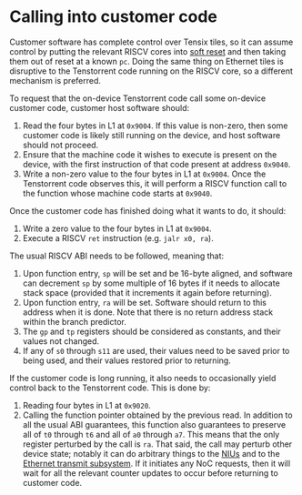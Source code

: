 # Calling into customer code

Customer software has complete control over Tensix tiles, so it can assume control by putting the relevant RISCV cores into [soft reset](../../TensixTile/SoftReset.md#riscv-soft-reset) and then taking them out of reset at a known `pc`. Doing the same thing on Ethernet tiles is disruptive to the Tenstorrent code running on the RISCV core, so a different mechanism is preferred.

To request that the on-device Tenstorrent code call some on-device customer code, customer host software should:
1. Read the four bytes in L1 at `0x9004`. If this value is non-zero, then some customer code is likely still running on the device, and host software should not proceed.
2. Ensure that the machine code it wishes to execute is present on the device, with the first instruction of that code present at address `0x9040`.
3. Write a non-zero value to the four bytes in L1 at `0x9004`. Once the Tenstorrent code observes this, it will perform a RISCV function call to the function whose machine code starts at `0x9040`.

Once the customer code has finished doing what it wants to do, it should:
1. Write a zero value to the four bytes in L1 at `0x9004`.
2. Execute a RISCV `ret` instruction (e.g. `jalr x0, ra`).

The usual RISCV ABI needs to be followed, meaning that:
1. Upon function entry, `sp` will be set and be 16-byte aligned, and software can decrement `sp` by some multiple of 16 bytes if it needs to allocate stack space (provided that it increments it again before returning).
2. Upon function entry, `ra` will be set. Software should return to this address when it is done. Note that there is no return address stack within the branch predictor.
3. The `gp` and `tp` registers should be considered as constants, and their values not changed.
4. If any of `s0` through `s11` are used, their values need to be saved prior to being used, and their values restored prior to returning.

If the customer code is long running, it also needs to occasionally yield control back to the Tenstorrent code. This is done by:
1. Reading four bytes in L1 at `0x9020`.
2. Calling the function pointer obtained by the previous read. In addition to all the usual ABI guarantees, this function also guarantees to preserve all of `t0` through `t6` and all of `a0` through `a7`. This means that the only register perturbed by the call is `ra`. That said, the call may perturb other device state; notably it can do arbitrary things to the [NIUs](../../NoC/MemoryMap.md) and to the [Ethernet transmit subsystem](../EthernetTxRx.md). If it initiates any NoC requests, then it will wait for all the relevant counter updates to occur before returning to customer code.
